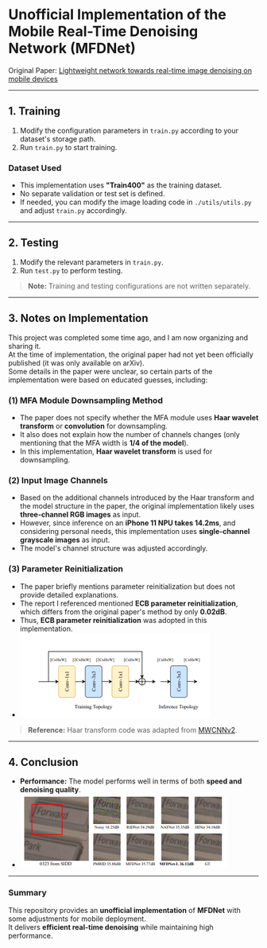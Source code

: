 # **Unofficial Implementation of the Mobile Real-Time Denoising Network (MFDNet)**  

Original Paper: [Lightweight network towards real-time image denoising on mobile devices](https://arxiv.org/abs/2211.04687)  

---

## **1. Training**  

1. Modify the configuration parameters in `train.py` according to your dataset's storage path.  
2. Run `train.py` to start training.  

### **Dataset Used**  
- This implementation uses **"Train400"** as the training dataset.  
- No separate validation or test set is defined.  
- If needed, you can modify the image loading code in `./utils/utils.py` and adjust `train.py` accordingly.  

---

## **2. Testing**  

1. Modify the relevant parameters in `train.py`.  
2. Run `test.py` to perform testing.  

> **Note:** Training and testing configurations are not written separately.  

---

## **3. Notes on Implementation**  

This project was completed some time ago, and I am now organizing and sharing it.  
At the time of implementation, the original paper had not yet been officially published (it was only available on arXiv).  
Some details in the paper were unclear, so certain parts of the implementation were based on educated guesses, including:  

### **(1) MFA Module Downsampling Method**  
- The paper does not specify whether the MFA module uses **Haar wavelet transform** or **convolution** for downsampling.  
- It also does not explain how the number of channels changes (only mentioning that the MFA width is **1/4 of the model**).  
- In this implementation, **Haar wavelet transform** is used for downsampling.  

### **(2) Input Image Channels**  
- Based on the additional channels introduced by the Haar transform and the model structure in the paper, the original implementation likely uses **three-channel RGB images** as input.  
- However, since inference on an **iPhone 11 NPU takes 14.2ms**, and considering personal needs, this implementation uses **single-channel grayscale images** as input.  
- The model's channel structure was adjusted accordingly.  

### **(3) Parameter Reinitialization**  
- The paper briefly mentions parameter reinitialization but does not provide detailed explanations.  
- The report I referenced mentioned **ECB parameter reinitialization**, which differs from the original paper's method by only **0.02dB**.  
- Thus, **ECB parameter reinitialization** was adopted in this implementation.
-  ![Parameter Reinitialization](https://github.com/Gaurav14cs17/Reparameterization-Denoising/blob/main/images/image_1.png )


> **Reference:** Haar transform code was adapted from [MWCNNv2](https://github.com/lpj-github-io/MWCNNv2/blob/master/MWCNN_code/model/common.py).  

---

## **4. Conclusion**  
- **Performance:** The model performs well in terms of both **speed and denoising quality**.
- ![Parameter Reinitialization](https://github.com/Gaurav14cs17/Reparameterization-Denoising/blob/main/images/image_2.png )

---

### **Summary**  
This repository provides an **unofficial implementation** of **MFDNet** with some adjustments for mobile deployment.  
It delivers **efficient real-time denoising** while maintaining high performance.  

